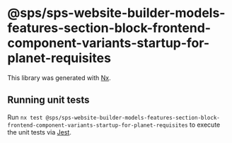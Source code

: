 # @sps/sps-website-builder-models-features-section-block-frontend-component-variants-startup-for-planet-requisites

This library was generated with [Nx](https://nx.dev).

## Running unit tests

Run `nx test @sps/sps-website-builder-models-features-section-block-frontend-component-variants-startup-for-planet-requisites` to execute the unit tests via [Jest](https://jestjs.io).
